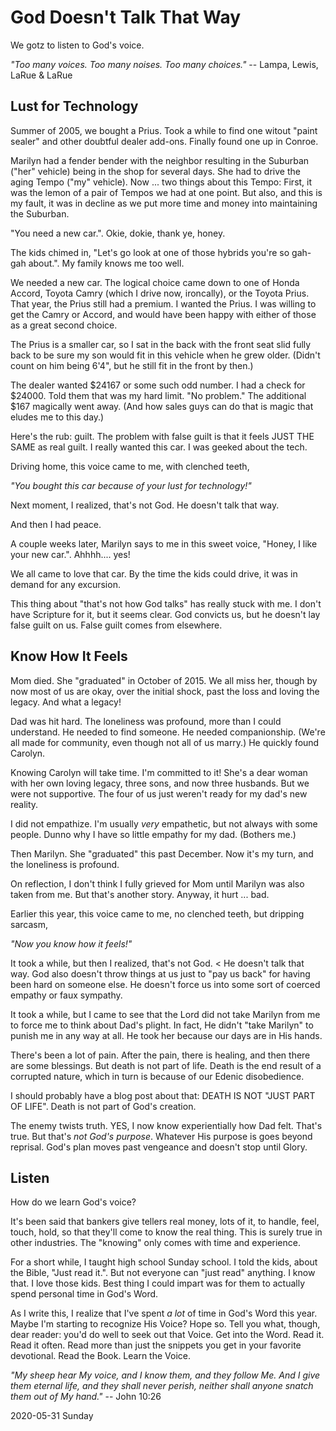 # God Doesn't Talk That Way

We gotz to listen to God's voice.

*"Too many voices. Too many noises. Too many choices."* --
Lampa, Lewis, LaRue & LaRue

## Lust for Technology

Summer of 2005, we bought a Prius.
Took a while to find one witout "paint sealer" and other
doubtful dealer add-ons. Finally found one up in Conroe.

Marilyn had a fender bender with the neighbor resulting in the Suburban
("her" vehicle) being in the shop for several days. She had to drive
the aging Tempo ("my" vehicle). Now ... two things about this Tempo:
First, it was the lemon of a pair of Tempos we had at one point.
But also, and this is my fault, it was in decline as we put more
time and money into maintaining the Suburban.

"You need a new car.".
Okie, dokie, thank ye, honey.

The kids chimed in, "Let's go look at one of those hybrids
you're so gah-gah about.". My family knows me too well.

We needed a new car. The logical choice came down to one of
Honda Accord, Toyota Camry (which I drive now, ironcally),
or the Toyota Prius. That year, the Prius still had a premium.
I wanted the Prius. I was willing to get the Camry or Accord,
and would have been happy with either of those as a great second choice.

The Prius is a smaller car, so I sat in the back with the front seat
slid fully back to be sure my son would fit in this vehicle when he
grew older. (Didn't count on him being 6'4", but he still fit
in the front by then.)

The dealer wanted $24167 or some such odd number.
I had a check for $24000. Told them that was my hard limit.
"No problem." The additional $167 magically went away.
(And how sales guys can do that is magic that eludes me to this day.)

Here's the rub: guilt.
The problem with false guilt is that it feels JUST THE SAME
as real guilt. I really wanted this car. I was geeked about the tech.

Driving home, this voice came to me, with clenched teeth,

*"You bought this car because of your lust for technology!"*

Next moment, I realized, that's not God. He doesn't talk that way.

And then I had peace.

A couple weeks later, Marilyn says to me in this sweet voice,
"Honey, I like your new car.". Ahhhh.... yes!

We all came to love that car.
By the time the kids could drive, it was in demand for any excursion.

This thing about "that's not how God talks" has really stuck with me.
I don't have Scripture for it, but it seems clear. God convicts us,
but he doesn't lay false guilt on us. False guilt comes from elsewhere.

## Know How It Feels

Mom died.
She "graduated" in October of 2015.
We all miss her, though by now most of us are okay, over the
initial shock, past the loss and loving the legacy. And what a legacy!

Dad was hit hard.
The loneliness was profound, more than I could understand.
He needed to find someone. He needed companionship.
(We're all made for community, even though not all of us marry.)
He quickly found Carolyn.

Knowing Carolyn will take time. I'm committed to it!
She's a dear woman with her own loving legacy, three sons,
and now three husbands. But we were not supportive. The four of us
just weren't ready for my dad's new reality.

I did not empathize.
I'm usually *very* empathetic, but not always with some people.
Dunno why I have so little empathy for my dad. (Bothers me.)

Then Marilyn.
She "graduated" this past December.
Now it's my turn, and the loneliness is profound.

On reflection, I don't think I fully grieved for Mom until Marilyn was
also taken from me. But that's another story. Anyway, it hurt ... bad.

Earlier this year, this voice came to me, no clenched teeth,
but dripping sarcasm,

*"Now you know how it feels!"*

It took a while, but then I realized, that's not God.
									<
He doesn't talk that way. God also doesn't throw things at us just to
"pay us back" for having been hard on someone else. He doesn't force us
into some sort of coerced empathy or faux sympathy.

It took a while, but I came to see that the Lord did not take Marilyn
from me to force me to think about Dad's plight. In fact, He didn't
"take Marilyn" to punish me in any way at all. He took her because
our days are in His hands.

There's been a lot of pain.
After the pain, there is healing, and then there are some blessings.
But death is not part of life. Death is the end result of a
corrupted nature, which in turn is because of our Edenic disobedience.

I should probably have a blog post about that:
DEATH IS NOT "JUST PART OF LIFE". Death is not part of God's creation.

The enemy twists truth.
YES, I now know experientially how Dad felt.
That's true. But that's *not God's purpose*.
Whatever His purpose is goes beyond reprisal.
God's plan moves past vengeance and doesn't stop until Glory.

## Listen

How do we learn God's voice?

It's been said that bankers give tellers real money,
lots of it, to handle, feel, touch, hold, so that they'll
come to know the real thing. This is surely true in other industries.
The "knowing" only comes with time and experience.

For a short while, I taught high school Sunday school. I told the kids,
about the Bible, "Just read it.". But not everyone can "just read"
anything. I know that. I love those kids. Best thing I could impart
was for them to actually spend personal time in God's Word.

As I write this, I realize that I've spent *a lot* of time in God's Word
this year. Maybe I'm starting to recognize His Voice? Hope so. Tell you
what, though, dear reader: you'd do well to seek out that Voice.
Get into the Word. Read it. Read it often. Read more than just
the snippets you get in your favorite devotional. Read the Book.
Learn the Voice.

*"My sheep hear My voice, and I know them, and they follow Me.
And I give them eternal life, and they shall never perish,
neither shall anyone snatch them out of My hand."* -- John 10:26

2020-05-31 Sunday


